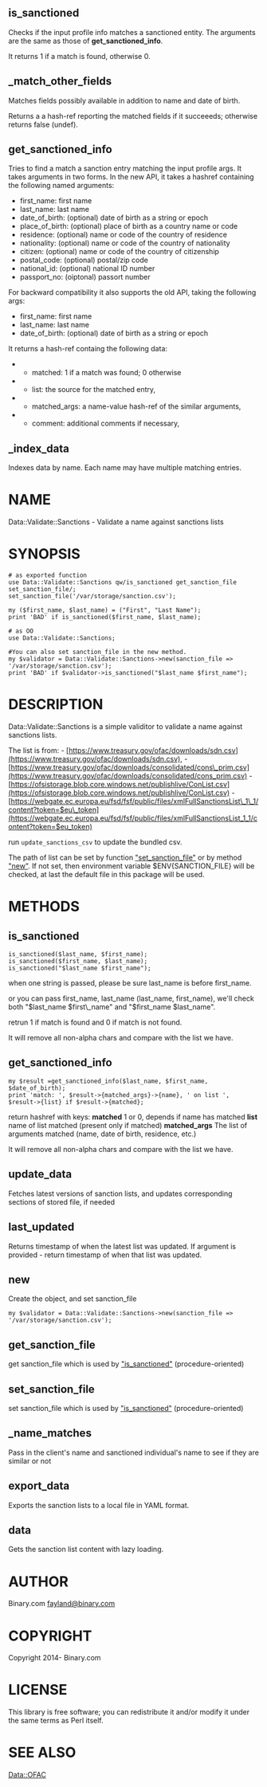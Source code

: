 ## is\_sanctioned

Checks if the input profile info matches a sanctioned entity.
The arguments are the same as those of **get\_sanctioned\_info**.

It returns 1 if a match is found, otherwise 0.

## \_match\_other\_fields

Matches fields possibly available in addition to name and date of birth.

Returns a a hash-ref reporting the matched fields if it succeeeds; otherwise returns false (undef).

## get\_sanctioned\_info

Tries to find a match a sanction entry matching the input profile args.
It takes arguments in two forms. In the new API, it takes a hashref containing the following named arguments:

- first\_name: first name
- last\_name: last name
- date\_of\_birth: (optional) date of birth as a string or epoch
- place\_of\_birth: (optional) place of birth as a country name or code
- residence: (optional) name or code of the country of residence
- nationality: (optional) name or code of the country of nationality
- citizen: (optional) name or code of the country of citizenship
- postal\_code: (optional) postal/zip code
- national\_id: (optional) national ID number
- passport\_no: (oiptonal) passort number

For backward compatibility it also supports the old API, taking the following args:

- first\_name: first name
- last\_name: last name
- date\_of\_birth: (optional) date of birth as a string or epoch

It returns a hash-ref containg the following data:

- - matched:      1 if a match was found; 0 otherwise
- - list:         the source for the matched entry,
- - matched\_args: a name-value hash-ref of the similar arguments,
- - comment:      additional comments if necessary,

## \_index\_data

Indexes data by name. Each name may have multiple matching entries.

# NAME

Data::Validate::Sanctions - Validate a name against sanctions lists

# SYNOPSIS

    # as exported function
    use Data::Validate::Sanctions qw/is_sanctioned get_sanction_file set_sanction_file/;
    set_sanction_file('/var/storage/sanction.csv');

    my ($first_name, $last_name) = ("First", "Last Name");
    print 'BAD' if is_sanctioned($first_name, $last_name);

    # as OO
    use Data::Validate::Sanctions;

    #You can also set sanction_file in the new method.
    my $validator = Data::Validate::Sanctions->new(sanction_file => '/var/storage/sanction.csv');
    print 'BAD' if $validator->is_sanctioned("$last_name $first_name");

# DESCRIPTION

Data::Validate::Sanctions is a simple validitor to validate a name against sanctions lists.

The list is from:
\- [https://www.treasury.gov/ofac/downloads/sdn.csv](https://www.treasury.gov/ofac/downloads/sdn.csv),
\- [https://www.treasury.gov/ofac/downloads/consolidated/cons\_prim.csv](https://www.treasury.gov/ofac/downloads/consolidated/cons_prim.csv)
\- [https://ofsistorage.blob.core.windows.net/publishlive/ConList.csv](https://ofsistorage.blob.core.windows.net/publishlive/ConList.csv)
\- [https://webgate.ec.europa.eu/fsd/fsf/public/files/xmlFullSanctionsList\_1\_1/content?token=$eu\_token](https://webgate.ec.europa.eu/fsd/fsf/public/files/xmlFullSanctionsList_1_1/content?token=$eu_token)

run `update_sanctions_csv` to update the bundled csv.

The path of list can be set by function ["set\_sanction\_file"](#set_sanction_file) or by method ["new"](#new). If not set, then environment variable $ENV{SANCTION\_FILE} will be checked, at last
the default file in this package will be used.

# METHODS

## is\_sanctioned

    is_sanctioned($last_name, $first_name);
    is_sanctioned($first_name, $last_name);
    is_sanctioned("$last_name $first_name");

when one string is passed, please be sure last\_name is before first\_name.

or you can pass first\_name, last\_name (last\_name, first\_name), we'll check both "$last\_name $first\_name" and "$first\_name $last\_name".

retrun 1 if match is found and 0 if match is not found.

It will remove all non-alpha chars and compare with the list we have.

## get\_sanctioned\_info

    my $result =get_sanctioned_info($last_name, $first_name, $date_of_birth);
    print 'match: ', $result->{matched_args}->{name}, ' on list ', $result->{list} if $result->{matched};

return hashref with keys:
    **matched**      1 or 0, depends if name has matched
    **list**         name of list matched (present only if matched)
    **matched\_args** The list of arguments matched (name, date of birth, residence, etc.)

It will remove all non-alpha chars and compare with the list we have.

## update\_data

Fetches latest versions of sanction lists, and updates corresponding sections of stored file, if needed

## last\_updated

Returns timestamp of when the latest list was updated.
If argument is provided - return timestamp of when that list was updated.

## new

Create the object, and set sanction\_file

    my $validator = Data::Validate::Sanctions->new(sanction_file => '/var/storage/sanction.csv');

## get\_sanction\_file

get sanction\_file which is used by ["is\_sanctioned"](#is_sanctioned) (procedure-oriented)

## set\_sanction\_file

set sanction\_file which is used by ["is\_sanctioned"](#is_sanctioned) (procedure-oriented)

## \_name\_matches

Pass in the client's name and sanctioned individual's name to see if they are similar or not

## export\_data

Exports the sanction lists to a local file in YAML format.

## data

Gets the sanction list content with lazy loading.

# AUTHOR

Binary.com <fayland@binary.com>

# COPYRIGHT

Copyright 2014- Binary.com

# LICENSE

This library is free software; you can redistribute it and/or modify
it under the same terms as Perl itself.

# SEE ALSO

[Data::OFAC](https://metacpan.org/pod/Data%3A%3AOFAC)
